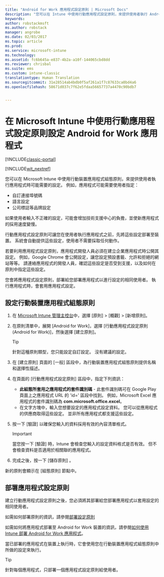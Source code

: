```yaml
---
title: "Android for Work 應用程式設定原則 | Microsoft Docs"
description: "您可以在 Intune 中使用行動應用程式設定原則，來提供使用者執行 Android for Work 應用程式時可能需要的設定。"
keywords: 
author: robstackmsft
ms.author: robstack
manager: angrobe
ms.date: 02/03/2017
ms.topic: article
ms.prod: 
ms.service: microsoft-intune
ms.technology: 
ms.assetid: fc6b645a-e837-4b2a-a10f-144065cbd8dd
ms.reviewer: chrisbal
ms.suite: ems
ms.custom: intune-classic
translationtype: Human Translation
ms.sourcegitcommit: 31e28514ab4bdb0f5af261a1f7c87633ca0bd4a6
ms.openlocfilehash: 58671d037c7f62e5fdaa56657737a4470c90bdb7


---
```


# <a name="configure-android-for-work-apps-with-mobile-app-configuration-policies-in-microsoft-intune"></a>在 Microsoft Intune 中使用行動應用程式設定原則設定 Android for Work 應用程式

[!INCLUDE[classic-portal](../includes/classic-portal.md)]

[!INCLUDE[wit_nextref](../includes/afw_rollout_disclaimer.md)]

您可以在 Microsoft Intune 中使用行動裝置應用程式組態原則，來提供使用者執行應用程式時可能需要的設定。 例如，應用程式可能需要使用者指定：

-   自訂連接埠號碼
-   語言設定
-   公司標誌等品牌設定

如果使用者輸入不正確的設定，可能會增加技術支援中心的負擔，並使新應用程式的採用速度變慢。

行動應用程式設定原則可讓您在使用者執行應用程式之前，先將這些設定部署至裝置。 系統會自動提供這些設定，使用者不需要採取任何動作。

若要利用應用程式設定原則，應用程式開發人員必須在建立企業應用程式時公開其設定。 例如，Google Chrome 會公開設定，讓您設定預設書籤、允許和拒絕的網站等等。 請連絡應用程式的開發人員，確認這些設定是否受到支援，以及如何在原則中指定這些設定。

您會將應用程式設定原則，部署給您部署應用程式以進行設定的相同使用者。 執行應用程式時，會套用應用程式設定。

## <a name="configure-a-mobile-app-configuration-policy"></a>設定行動裝置應用程式組態原則

1.  在 [Microsoft Intune 管理主控台](https://manage.microsoft.com)中，選擇 [原則] &gt; [概觀] &gt; [新增原則]。

2.  在原則清單中，展開 [Android for Work]，選擇 [行動應用程式設定原則 (Android for Work)]，然後選擇 [建立原則]。

    > [!TIP]
    > 針對這種原則類型，您只能設定自訂設定。 沒有建議的設定。

3.  在 [建立原則] 頁面的 [一般] 區段中，為行動裝置應用程式組態原則提供名稱和選擇性描述。

4. 在頁面的 [行動應用程式設定原則] 區段中，指定下列資訊：
    - **此組態所套用之應用程式的套件識別碼** - 此套件識別碼可在 Google Play 頁面上之應用程式 URL 的 'id=' 區段中找到。 例如，Microsoft Excel 應用程式的套件識別碼為 **com.microsoft.office.excel**。
    - 在文字方塊中，輸入您想要設定的應用程式設定資料。 您可以從應用程式的供應商取得這些設定。 並非所有應用程式都支援這些設定。
5.  按一下 [驗證] 以確保您輸入的資料採用有效的內容清單格式。

    > [!IMPORTANT]
    > 當您按一下 [驗證] 時，Intune 會檢查您輸入的設定資料格式是否有效。 但不會檢查資料是否適用於相關聯的應用程式。

6.  完成之後，按一下 [儲存原則] 。

新的原則會顯示在 [組態原則]  節點中。


## <a name="deploy-the-app-configuration-policy"></a>部署應用程式設定原則
建立行動應用程式設定原則之後，您必須將其部署給您部署應用程式以套用設定的相同使用者。

如需如何部署原則的資訊，請參閱[部署設定原則](/intune/deploy-use/manage-settings-and-features-on-your-devices-with-microsoft-intune-policies#deploy-a-configuration-policy)

如需如何將應用程式部署至 Android for Work 裝置的資訊，請參閱[如何使用 Intune 部署 Android for Work 應用程式](android-for-work-apps.md)。

當已部署的應用程式在裝置上執行時，它會使用您在行動裝置應用程式組態原則中所做的設定來執行。

> [!TIP]
> 針對每個應用程式，只部署一個應用程式設定原則給使用者。



<!--HONumber=Feb17_HO1-->


